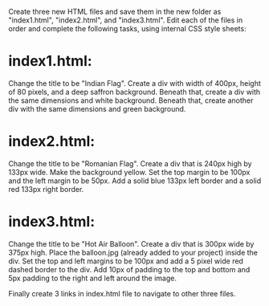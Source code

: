 
Create three new HTML files and save them in the new folder as "index1.html", "index2.html", and "index3.html".
Edit each of the files in order and complete the following tasks, using internal CSS style sheets:

# index1.html:

Change the title to be "Indian Flag".
Create a div with width of 400px, height of 80 pixels, and a deep saffron background.
Beneath that, create a div with the same dimensions and white background.
Beneath that, create another div with the same dimensions and green background.

# index2.html:

Change the title to be "Romanian Flag".
Create a div that is 240px high by 133px wide. Make the background yellow.
Set the top margin to be 100px and the left margin to be 50px.
Add a solid blue 133px left border and a solid red 133px right border.

# index3.html:

Change the title to be "Hot Air Balloon".
Create a div that is 300px wide by 375px high.
Place the balloon.jpg (already added to your project) inside the div.
Set the top and left margins to be 100px and add a 5 pixel wide red dashed border to the div.
Add 10px of padding to the top and bottom and 5px padding to the right and left around the image.


Finally create 3 links in index.html file to navigate to other three files.
